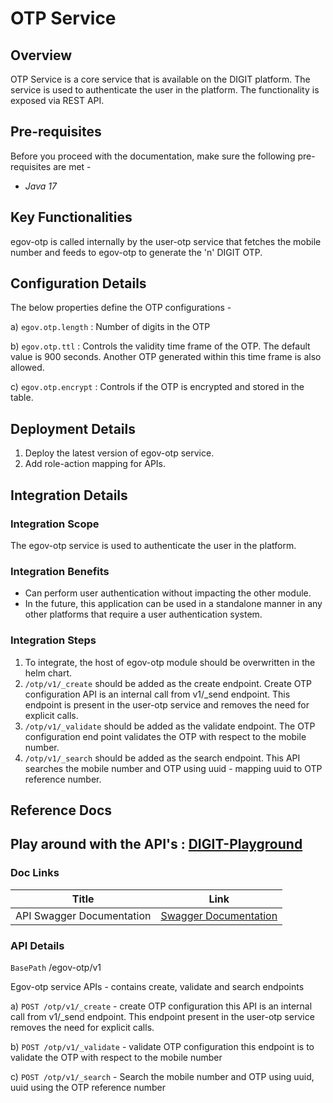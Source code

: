 # OTP Service

## Overview <a href="#overview" id="overview"></a>

OTP Service is a core service that is available on the DIGIT platform. The service is used to authenticate the user in the platform. The functionality is exposed via REST API.

## Pre-requisites <a href="#pre-requisites" id="pre-requisites"></a>

Before you proceed with the documentation, make sure the following pre-requisites are met -

* _Java 17_

## Key Functionalities <a href="#key-functionalities" id="key-functionalities"></a>

egov-otp is called internally by the user-otp service that fetches the mobile number and feeds to egov-otp to generate the 'n' DIGIT OTP.

## Configuration Details <a href="#configuration" id="configuration"></a>

The below properties define the OTP configurations -

a) `egov.otp.length` : Number of digits in the OTP

b) `egov.otp.ttl` : Controls the validity time frame of the OTP. The default value is 900 seconds. Another OTP generated within this time frame is also allowed.

c) `egov.otp.encrypt` : Controls if the OTP is encrypted and stored in the table.

## Deployment Details <a href="#deployment-details" id="deployment-details"></a>

1. Deploy the latest version of egov-otp service.
2. Add role-action mapping for APIs.

## Integration Details <a href="#integration" id="integration"></a>

### Integration Scope <a href="#integration-scope" id="integration-scope"></a>

The egov-otp service is used to authenticate the user in the platform.

### Integration Benefits <a href="#integration-benefits" id="integration-benefits"></a>

* Can perform user authentication without impacting the other module.
* In the future, this application can be used in a standalone manner in any other platforms that require a user authentication system.

### Integration Steps <a href="#steps-to-integration" id="steps-to-integration"></a>

1. To integrate, the host of egov-otp module should be overwritten in the helm chart.
2. `/otp/v1/_create` should be added as the create endpoint. Create OTP configuration API is an internal call from v1/\_send endpoint. This endpoint is present in the user-otp service and removes the need for explicit calls.
3. `/otp/v1/_validate` should be added as the validate endpoint. The OTP configuration end point validates the OTP with respect to the mobile number.
4. `/otp/v1/_search` should be added as the search endpoint. This API searches the mobile number and OTP using uuid - mapping uuid to OTP reference number.

## Reference Docs <a href="#reference-docs" id="reference-docs"></a>

## Play around with the API's : [DIGIT-Playground](https://digit-api.apidog.io/doc-507201)&#x20;

### Doc Links <a href="#doc-links" id="doc-links"></a>

| Title                     | Link                                                                                                                                                                  |
| ------------------------- | --------------------------------------------------------------------------------------------------------------------------------------------------------------------- |
| API Swagger Documentation | [Swagger Documentation](https://editor.swagger.io/?url=https://raw.githubusercontent.com/egovernments/DIGIT-OSS/doc-patch/core-services/docs/egov-otp-contract.yml#!) |

### API Details <a href="#api-details" id="api-details"></a>

`BasePath` /egov-otp/v1

Egov-otp service APIs - contains create, validate and search endpoints

a) `POST /otp/v1/_create` - create OTP configuration this API is an internal call from v1/\_send endpoint. This endpoint present in the user-otp service removes the need for explicit calls.

b) `POST /otp/v1/_validate` - validate OTP configuration this endpoint is to validate the OTP with respect to the mobile number

c) `POST /otp/v1/_search` - Search the mobile number and OTP using uuid, uuid using the OTP reference number

## &#x20;<a href="#configuration" id="configuration"></a>
